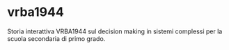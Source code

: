 # vrba1944
Storia interattiva VRBA1944 sul decision making in sistemi complessi per la scuola secondaria di primo grado.
